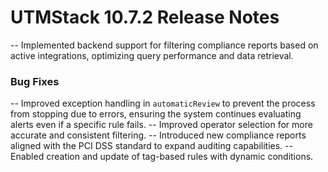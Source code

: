# UTMStack 10.7.2 Release Notes
-- Implemented backend support for filtering compliance reports based on active integrations, optimizing query performance and data retrieval.

### Bug Fixes
-- Improved exception handling in `automaticReview` to prevent the process from stopping due to errors, ensuring the system continues evaluating alerts even if a specific rule fails.
-- Improved operator selection for more accurate and consistent filtering.
-- Introduced new compliance reports aligned with the PCI DSS standard to expand auditing capabilities.
-- Enabled creation and update of tag-based rules with dynamic conditions.